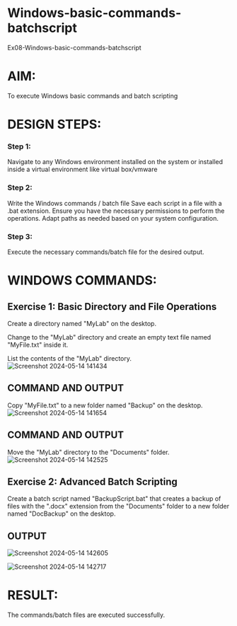 # Windows-basic-commands-batchscript
Ex08-Windows-basic-commands-batchscript

# AIM:
To execute Windows basic commands and batch scripting

# DESIGN STEPS:

### Step 1:

Navigate to any Windows environment installed on the system or installed inside a virtual environment like virtual box/vmware 

### Step 2:

Write the Windows commands / batch file
Save each script in a file with a .bat extension.
Ensure you have the necessary permissions to perform the operations.
Adapt paths as needed based on your system configuration.
### Step 3:

Execute the necessary commands/batch file for the desired output. 




# WINDOWS COMMANDS:
## Exercise 1: Basic Directory and File Operations
Create a directory named "MyLab" on the desktop.

Change to the "MyLab" directory and create an empty text file named "MyFile.txt" inside it.

List the contents of the "MyLab" directory.
![Screenshot 2024-05-14 141434](https://github.com/Saranyaaav/Windows-basic-commands-batchscript/assets/144870813/54963097-6a93-42cf-9ca4-6f2b2712112a)


## COMMAND AND OUTPUT

Copy "MyFile.txt" to a new folder named "Backup" on the desktop.
![Screenshot 2024-05-14 141654](https://github.com/gowriganeshns/Windows-basic-commands-batchscript/assets/144870813/1d45d234-6503-40c3-8f2b-814faabbe606)

## COMMAND AND OUTPUT

Move the "MyLab" directory to the "Documents" folder.
![Screenshot 2024-05-14 142525](https://github.com/Saranyaaav/Windows-basic-commands-batchscript/assets/144870813/c0d68722-2afc-42ed-85cf-5cf1438a9ede)




## Exercise 2: Advanced Batch Scripting
Create a batch script named "BackupScript.bat" that creates a backup of files with the ".docx" extension from the "Documents" folder to a new folder named "DocBackup" on the desktop.







## OUTPUT
![Screenshot 2024-05-14 142605](https://github.com/Saranyaaav/Windows-basic-commands-batchscript/assets/144870813/73025013-5c8e-48c7-92bf-ce24a6abb83d)

![Screenshot 2024-05-14 142717](https://github.com/Saranyaaav/Windows-basic-commands-batchscript/assets/144870813/4848e084-e471-45fe-aa0e-fcbc6f506b71)




# RESULT:
The commands/batch files are executed successfully.

